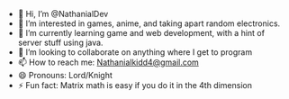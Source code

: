 - 👋 Hi, I’m @NathanialDev
- 👀 I’m interested in games, anime, and taking apart random electronics.
- 🌱 I’m currently learning game and web development, with a hint of server stuff using java.
- 💞️ I’m looking to collaborate on anything where I get to program
- 📫 How to reach me: Nathanialkidd4@gmail.com
- 😄 Pronouns: Lord/Knight
- ⚡ Fun fact: Matrix math is easy if you do it in the 4th dimension

<!---
NathanialDev/NathanialDev is a ✨ special ✨ repository because its `README.md` (this file) appears on your GitHub profile.
You can click the Preview link to take a look at your changes.
--->
